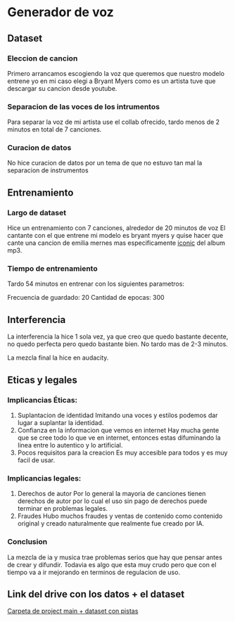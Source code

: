 # Generador de voz

## Dataset
### Eleccion de cancion
Primero arrancamos escogiendo la voz que queremos que nuestro modelo entrene yo en mi caso elegi a Bryant Myers como es un artista tuve que descargar su cancion desde youtube.

### Separacion de las voces de los intrumentos
Para separar la voz de mi artista use el collab ofrecido, tardo menos de 2 minutos en total de 7 canciones.

### Curacion de datos
No hice curacion de datos por un tema de que no estuvo tan mal la separacion de instrumentos

## Entrenamiento
### Largo de dataset
Hice un entrenamiento con 7 canciones, alrededor de 20 minutos de voz
El cantante con el que entrene mi modelo es bryant myers y quise hacer que cante una cancion de emilia mernes mas especificamente [iconic](https://www.youtube.com/watch?v=cYOdk3SSslQ) del album mp3.


### Tiempo de entrenamiento
Tardo 54 minutos en entrenar con los siguientes parametros:

Frecuencia de guardado: 20
Cantidad de epocas: 300

## Interferencia
La interferencia la hice 1 sola vez, ya que creo que quedo bastante decente, no quedo perfecta pero quedo bastante bien. No tardo mas de 2-3 minutos.

La mezcla final la hice en audacity.


## Eticas y legales

### Implicancias Éticas:
1. Suplantacion de identidad
Imitando una voces y estilos podemos dar lugar a suplantar la identidad.
2. Confianza en la informacion que vemos en internet
Hay mucha gente que se cree todo lo que ve en internet, entonces estas difuminando la linea entre lo autentico y lo artificial.
3. Pocos requisitos para la creacion
Es muy accesible para todos y es muy facil de usar.

### Implicancias legales:
1. Derechos de autor
Por lo general la mayoria de canciones tienen derechos de autor por lo cual el uso sin pago de derechos puede terminar en problemas legales.
2. Fraudes
Hubo muchos fraudes y ventas de contenido como contenido original y creado naturalmente que realmente fue creado por IA.

### Conclusion
La mezcla de ia y musica trae problemas serios que hay que pensar antes de crear y difundir. Todavia es algo que esta muy crudo pero que con el tiempo va a ir mejorando en terminos de regulacion de uso.

## Link del drive con los datos + el dataset

[Carpeta de project main + dataset con pistas](https://drive.google.com/drive/folders/17T53Dy_wZd0y06_9VuQv1aqD8SdAPvVj?usp=drive_link)

